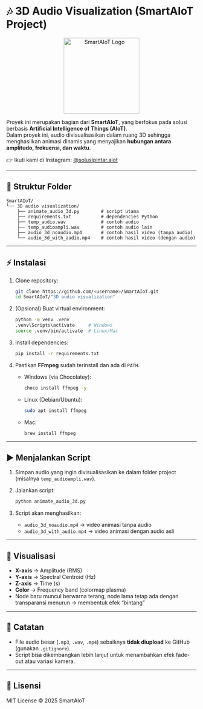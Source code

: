 # 🎶 3D Audio Visualization (SmartAIoT Project)

<p align="center">
  <img src="assets/smartiot.png" alt="SmartAIoT Logo" width="200"/>
</p>

Proyek ini merupakan bagian dari **SmartAIoT**, yang berfokus pada solusi berbasis **Artificial Intelligence of Things (AIoT)**.  
Dalam proyek ini, audio divisualisasikan dalam ruang 3D sehingga menghasilkan animasi dinamis yang menyajikan **hubungan antara amplitudo, frekuensi, dan waktu**.  

👉 Ikuti kami di Instagram: [@solusipintar.aiot](https://www.instagram.com/solusipintar.aiot/)

---

## 📂 Struktur Folder
```
SmartAIoT/
└── 3D audio visualization/
    ├── animate_audio_3d.py        # script utama
    ├── requirements.txt           # dependencies Python
    ├── temp_audio.wav             # contoh audio
    ├── temp_audioampli.wav        # contoh audio lain
    ├── audio_3d_noaudio.mp4       # contoh hasil video (tanpa audio)
    └── audio_3d_with_audio.mp4    # contoh hasil video (dengan audio)
```

---

## ⚡ Instalasi

1. Clone repository:
   ```bash
   git clone https://github.com/<username>/SmartAIoT.git
   cd SmartAIoT/"3D audio visualization"
   ```

2. (Opsional) Buat virtual environment:
   ```bash
   python -m venv .venv
   .venv\Scripts\activate     # Windows
   source .venv/bin/activate  # Linux/Mac
   ```

3. Install dependencies:
   ```bash
   pip install -r requirements.txt
   ```

4. Pastikan **FFmpeg** sudah terinstall dan ada di `PATH`.  
   - Windows (via Chocolatey):
     ```bash
     choco install ffmpeg -y
     ```
   - Linux (Debian/Ubuntu):
     ```bash
     sudo apt install ffmpeg
     ```
   - Mac:
     ```bash
     brew install ffmpeg
     ```

---

## ▶️ Menjalankan Script

1. Simpan audio yang ingin divisualisasikan ke dalam folder project (misalnya `temp_audioampli.wav`).  
2. Jalankan script:

   ```bash
   python animate_audio_3d.py
   ```

3. Script akan menghasilkan:
   - `audio_3d_noaudio.mp4` → video animasi tanpa audio  
   - `audio_3d_with_audio.mp4` → video animasi dengan audio asli  

---

## 🎨 Visualisasi
- **X-axis** → Amplitude (RMS)  
- **Y-axis** → Spectral Centroid (Hz)  
- **Z-axis** → Time (s)  
- **Color** → Frequency band (colormap plasma)  
- Node baru muncul berwarna terang, node lama tetap ada dengan transparansi menurun → membentuk efek “bintang”  

---

## 📌 Catatan
- File audio besar (`.mp3`, `.wav`, `.mp4`) sebaiknya **tidak diupload** ke GitHub (gunakan `.gitignore`).  
- Script bisa dikembangkan lebih lanjut untuk menambahkan efek fade-out atau variasi kamera.  

---

## 📜 Lisensi
MIT License © 2025 SmartAIoT
